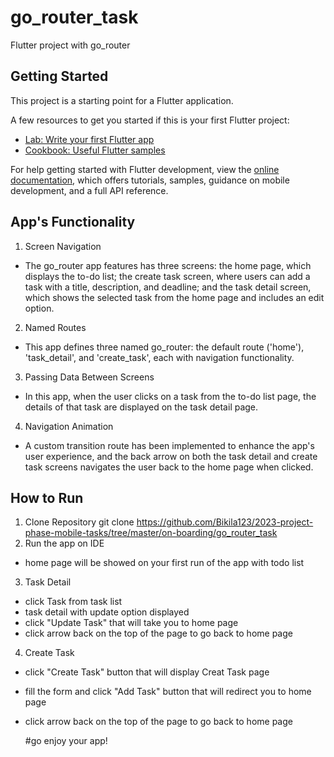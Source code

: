 # go_router_task

Flutter project with go_router 

## Getting Started

This project is a starting point for a Flutter application.

A few resources to get you started if this is your first Flutter project:

- [Lab: Write your first Flutter app](https://docs.flutter.dev/get-started/codelab)
- [Cookbook: Useful Flutter samples](https://docs.flutter.dev/cookbook)

For help getting started with Flutter development, view the
[online documentation](https://docs.flutter.dev/), which offers tutorials,
samples, guidance on mobile development, and a full API reference.

## App's Functionality 
1. Screen Navigation  
- The go_router app features has three screens: the home page, which displays the to-do list; the create task screen, where users can add a task with a title, description, and deadline; and the task detail screen, which shows the selected task from the home page and includes an edit option.

2. Named Routes 
- This app defines three named go_router: the default route ('home'), 'task_detail', and 'create_task', each with navigation functionality.

3. Passing Data Between Screens
- In this app, when the user clicks on a task from the to-do list page, the details of that task are displayed on the task detail page.

4. Navigation Animation 
- A custom transition route has been implemented to enhance the app's user experience, and the back arrow on both the task detail and create task screens navigates the user back to the home page when clicked.

## How to Run
1. Clone Repository 
   git clone https://github.com/Bikila123/2023-project-phase-mobile-tasks/tree/master/on-boarding/go_router_task
2. Run the app on IDE
- home page will be showed on your first run of the app with todo list 
3. Task Detail
- click Task from task list
- task detail with update option displayed
- click "Update Task" that will take you to home page
- click arrow back on the top of the page to go back to home page
4. Create Task
- click "Create Task" button that will display Creat Task page
- fill the form and click "Add Task" button that will redirect you to home page
- click arrow back on the top of the page to go back to home page

   #go enjoy your app!